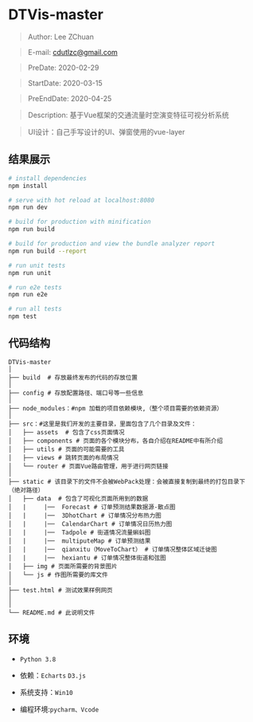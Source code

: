 
# DTVis-master
> Author: Lee ZChuan

> E-mail: cdutlzc@gmail.com

> PreDate: 2020-02-29

> StartDate: 2020-03-15

> PreEndDate: 2020-04-25

>Description: 基于Vue框架的交通流量时空演变特征可视分析系统

>UI设计：自己手写设计的UI、弹窗使用的vue-layer

## 结果展示

``` bash
# install dependencies
npm install

# serve with hot reload at localhost:8080
npm run dev

# build for production with minification
npm run build

# build for production and view the bundle analyzer report
npm run build --report

# run unit tests
npm run unit

# run e2e tests
npm run e2e

# run all tests
npm test
```

## 代码结构
```
DTVis-master
│
├── build  # 存放最终发布的代码的存放位置
│ 
├── config # 存放配置路径、端口号等一些信息
│ 
├── node_modules：#npm 加载的项目依赖模块,（整个项目需要的依赖资源）
│ 
├── src：#这里是我们开发的主要目录，里面包含了几个目录及文件：
│   ├── assets  # 包含了css页面情况
│   ├── components # 页面的各个模块分布，各自介绍在README中有所介绍
│   ├── utils # 页面的可能需要的工具
│   ├── views # 跳转页面的布局情况
│   └── router # 页面Vue路由管理，用于进行网页链接
│
├── static # 该目录下的文件不会被WebPack处理：会被直接复制到最终的打包目录下 （绝对路径）
│   ├── data  # 包含了可视化页面所用到的数据
│   |     |──  Forecast # 订单预测结果数据源-散点图
│   |     |──  3DhotChart # 订单情况分布热力图
│   |     |──  CalendarChart # 订单情况日历热力图
│   |     |──  Tadpole # 街道情况流量蝌蚪图
│   |     |──  multiputeMap # 订单预测结果
│   |     |──  qianxitu（MoveToChart） # 订单情况整体区域迁徙图
│   |     |──  hexiantu # 订单情况整体街道和弦图
│   ├── img # 页面所需要的背景图片
│   └── js # 作图所需要的库文件
│
├── test.html # 测试效果样例网页
│
│
└── README.md # 此说明文件
```

## 环境

* `Python 3.8 `

* 依赖：`Echarts` `D3.js`

* 系统支持：`Win10` 

* 编程环境:`pycharm、Vcode`


